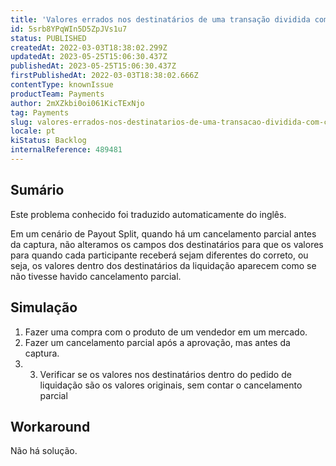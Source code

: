 ```yaml
---
title: 'Valores errados nos destinatários de uma transação dividida com cancelamento parcial.'
id: 5srb8YPqWIn5D5ZpJVs1u7
status: PUBLISHED
createdAt: 2022-03-03T18:38:02.299Z
updatedAt: 2023-05-25T15:06:30.437Z
publishedAt: 2023-05-25T15:06:30.437Z
firstPublishedAt: 2022-03-03T18:38:02.666Z
contentType: knownIssue
productTeam: Payments
author: 2mXZkbi0oi061KicTExNjo
tag: Payments
slug: valores-errados-nos-destinatarios-de-uma-transacao-dividida-com-cancelamento-parcial
locale: pt
kiStatus: Backlog
internalReference: 489481
---
```


## Sumário

<div class="alert alert-info">
  <p>Este problema conhecido foi traduzido automaticamente do inglês.</p>
</div>


Em um cenário de Payout Split, quando há um cancelamento parcial antes da captura, não alteramos os campos dos destinatários para que os valores para quando cada participante receberá sejam diferentes do correto, ou seja, os valores dentro dos destinatários da liquidação aparecem como se não tivesse havido cancelamento parcial.

##


## Simulação


1. Fazer uma compra com o produto de um vendedor em um mercado.
2. Fazer um cancelamento parcial após a aprovação, mas antes da captura.
3. 3. Verificar se os valores nos destinatários dentro do pedido de liquidação são os valores originais, sem contar o cancelamento parcial




## Workaround


Não há solução.

